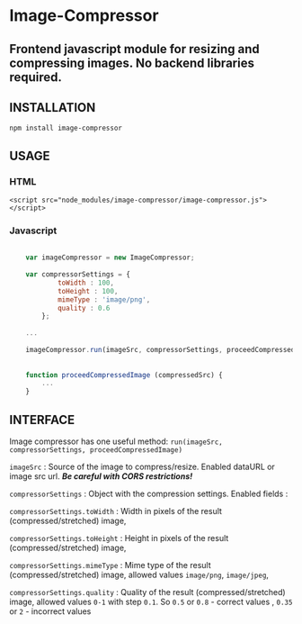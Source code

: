 # Image-Compressor

## Frontend javascript module for resizing and compressing images. No backend libraries required.

## INSTALLATION

    npm install image-compressor

## USAGE

### HTML

    <script src="node_modules/image-compressor/image-compressor.js"></script>
    
### Javascript

```javascript
    
    var imageCompressor = new ImageCompressor;
    
    var compressorSettings = {
            toWidth : 100,
            toHeight : 100,
            mimeType : 'image/png',
            quality : 0.6
        };
    
    ...
    
    imageCompressor.run(imageSrc, compressorSettings, proceedCompressedImage);
    
    
    function proceedCompressedImage (compressedSrc) {
        ...
    }

```


## INTERFACE

  Image compressor has one useful method: `run(imageSrc, compressorSettings, proceedCompressedImage)`
  
  `imageSrc` : Source of the image to compress/resize. Enabled dataURL or image src url. ***Be careful with CORS restrictions!*** 
  
  `compressorSettings` : Object with the compression settings. Enabled fields : 
  
  `compressorSettings.toWidth` : Width in pixels of the result (compressed/stretched) image,
  
  `compressorSettings.toHeight` : Height in pixels of the result (compressed/stretched) image,
  
  `compressorSettings.mimeType` : Mime type of the result (compressed/stretched) image, allowed values `image/png`, `image/jpeg`,
  
  `compressorSettings.quality` : Quality of the result (compressed/stretched) image, allowed values `0-1` with step `0.1`. So `0.5` or `0.8` - correct values , `0.35` or `2` - incorrect values